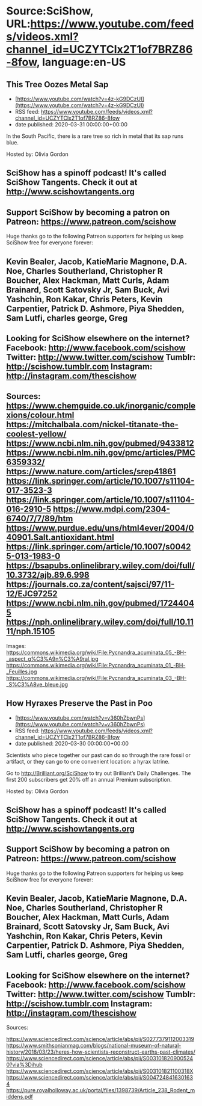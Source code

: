 # Source:SciShow, URL:https://www.youtube.com/feeds/videos.xml?channel_id=UCZYTClx2T1of7BRZ86-8fow, language:en-US

## This Tree Oozes Metal Sap
 - [https://www.youtube.com/watch?v=4z-kG9DCzUI](https://www.youtube.com/watch?v=4z-kG9DCzUI)
 - RSS feed: https://www.youtube.com/feeds/videos.xml?channel_id=UCZYTClx2T1of7BRZ86-8fow
 - date published: 2020-03-31 00:00:00+00:00

In the South Pacific, there is a rare tree so rich in metal that its sap runs blue.

Hosted by: Olivia Gordon

SciShow has a spinoff podcast! It's called SciShow Tangents. Check it out at http://www.scishowtangents.org
----------
Support SciShow by becoming a patron on Patreon: https://www.patreon.com/scishow
----------
Huge thanks go to the following Patreon supporters for helping us keep SciShow free for everyone forever:

Kevin Bealer, Jacob, KatieMarie Magnone, D.A. Noe, Charles Southerland, Christopher R Boucher, Alex Hackman, Matt Curls, Adam Brainard, Scott Satovsky Jr, Sam Buck, Avi Yashchin, Ron Kakar, Chris Peters, Kevin Carpentier, Patrick D. Ashmore, Piya Shedden, Sam Lutfi, charles george, Greg
----------
Looking for SciShow elsewhere on the internet?
Facebook: http://www.facebook.com/scishow
Twitter: http://www.twitter.com/scishow
Tumblr: http://scishow.tumblr.com
Instagram: http://instagram.com/thescishow
----------
Sources:
https://www.chemguide.co.uk/inorganic/complexions/colour.html
https://mitchalbala.com/nickel-titanate-the-coolest-yellow/
https://www.ncbi.nlm.nih.gov/pubmed/9433812
https://www.ncbi.nlm.nih.gov/pmc/articles/PMC6359332/
https://www.nature.com/articles/srep41861
https://link.springer.com/article/10.1007/s11104-017-3523-3
https://link.springer.com/article/10.1007/s11104-016-2910-5
https://www.mdpi.com/2304-6740/7/7/89/htm
https://www.purdue.edu/uns/html4ever/2004/040901.Salt.antioxidant.html
https://link.springer.com/article/10.1007/s00425-013-1983-0
https://bsapubs.onlinelibrary.wiley.com/doi/full/10.3732/ajb.89.6.998
https://journals.co.za/content/sajsci/97/11-12/EJC97252 
https://www.ncbi.nlm.nih.gov/pubmed/17244045 
https://nph.onlinelibrary.wiley.com/doi/full/10.1111/nph.15105 
----------
Images:
https://commons.wikimedia.org/wiki/File:Pycnandra_acuminata_05_-BH-_aspect_g%C3%A9n%C3%A9ral.jpg
https://commons.wikimedia.org/wiki/File:Pycnandra_acuminata_01_-BH-_Feuilles.jpg
https://commons.wikimedia.org/wiki/File:Pycnandra_acuminata_03_-BH-_S%C3%A8ve_bleue.jpg

## How Hyraxes Preserve the Past in Poo
 - [https://www.youtube.com/watch?v=v360hZbwnPs](https://www.youtube.com/watch?v=v360hZbwnPs)
 - RSS feed: https://www.youtube.com/feeds/videos.xml?channel_id=UCZYTClx2T1of7BRZ86-8fow
 - date published: 2020-03-30 00:00:00+00:00

Scientists who piece together our past can do so through the rare fossil or artifact, or they can go to one convenient location: a hyrax latrine.

Go to http://Brilliant.org/SciShow to try out Brilliant’s Daily Challenges. The first 200 subscribers get 20% off an annual Premium subscription.

Hosted by: Olivia Gordon

SciShow has a spinoff podcast! It's called SciShow Tangents. Check it out at http://www.scishowtangents.org
----------
Support SciShow by becoming a patron on Patreon: https://www.patreon.com/scishow
----------
Huge thanks go to the following Patreon supporters for helping us keep SciShow free for everyone forever:

Kevin Bealer, Jacob, KatieMarie Magnone, D.A. Noe, Charles Southerland, Christopher R Boucher, Alex Hackman, Matt Curls, Adam Brainard, Scott Satovsky Jr, Sam Buck, Avi Yashchin, Ron Kakar, Chris Peters, Kevin Carpentier, Patrick D. Ashmore, Piya Shedden, Sam Lutfi, charles george, Greg
----------
Looking for SciShow elsewhere on the internet?
Facebook: http://www.facebook.com/scishow
Twitter: http://www.twitter.com/scishow
Tumblr: http://scishow.tumblr.com
Instagram: http://instagram.com/thescishow
----------
Sources:

https://www.sciencedirect.com/science/article/abs/pii/S0277379112003319
https://www.smithsonianmag.com/blogs/national-museum-of-natural-history/2018/03/23/heres-how-scientists-reconstruct-earths-past-climates/
https://www.sciencedirect.com/science/article/abs/pii/S0031018209005240?via%3Dihub
https://www.sciencedirect.com/science/article/abs/pii/S003101821100318X
https://www.sciencedirect.com/science/article/abs/pii/S0047248416301634
https://pure.royalholloway.ac.uk/portal/files/1398739/Article_238_Rodent_middens.pdf

